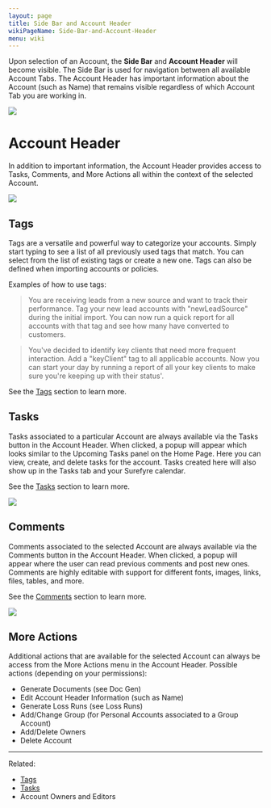 ```yaml
---
layout: page
title: Side Bar and Account Header
wikiPageName: Side-Bar-and-Account-Header
menu: wiki
---
```


Upon selection of an Account, the **Side Bar** and **Account Header** will become visible. The Side Bar is used for navigation between all available Account Tabs. The Account Header has important information about the Account (such as Name) that remains visible regardless of which Account Tab you are working in.

![](https://user-images.githubusercontent.com/31252743/32828168-37358fee-c9a3-11e7-873f-ba03fed7ff5e.png)

# Account Header
In addition to important information, the Account Header provides access to Tasks, Comments, and More Actions all within the context of the selected Account.

![](https://user-images.githubusercontent.com/31252743/32995979-58fb9808-cd31-11e7-8e53-c68d3d960927.png)

## Tags
Tags are a versatile and powerful way to categorize your accounts. Simply start typing to see a list of all previously used tags that match. You can select from the list of existing tags or create a new one. Tags can also be defined when importing accounts or policies.

Examples of how to use tags:
> You are receiving leads from a new source and want to track their performance. Tag your new lead accounts with "newLeadSource" during the initial import. You can now run a quick report for all accounts with that tag and see how many have converted to customers.

> You've decided to identify key clients that need more frequent interaction. Add a "keyClient" tag to all applicable accounts. Now you can start your day by running a report of all your key clients to make sure you're keeping up with their status'. 

See the [Tags](https://github.com/surefyresystems/Surefyre-Systems/wiki/Tags) section to learn more.

## Tasks
Tasks associated to a particular Account are always available via the Tasks button in the Account Header. When clicked, a popup will appear which looks similar to the Upcoming Tasks panel on the Home Page. Here you can view, create, and delete tasks for the account. Tasks created here will also show up in the Tasks tab and your Surefyre calendar.  

See the [Tasks](https://github.com/surefyresystems/Surefyre-Systems/wiki/Tasks) section to learn more.

![](https://user-images.githubusercontent.com/31252743/35487335-389675b2-042f-11e8-816b-d230c0cefc5a.png)  

## Comments
Comments associated to the selected Account are always available via the Comments button in the Account Header. When clicked, a popup will appear where the user can read previous comments and post new ones. Comments are highly editable with support for different fonts, images, links, files, tables, and more.

See the [Comments](https://github.com/surefyresystems/Surefyre-Systems/wiki/Comments) section to learn more.  

![](https://user-images.githubusercontent.com/31252743/35487336-38aa528a-042f-11e8-84df-d4068294dbc8.png)  

## More Actions
Additional actions that are available for the selected Account can always be access from the More Actions menu in the Account Header. Possible actions (depending on your permissions):
* Generate Documents (see Doc Gen)
* Edit Account Header Information (such as Name)
* Generate Loss Runs (see Loss Runs)
* Add/Change Group (for Personal Accounts associated to a Group Account)
* Add/Delete Owners
* Delete Account 

***

Related:
* [Tags](https://github.com/surefyresystems/Surefyre-Systems/wiki/Tags)
* [Tasks](https://github.com/surefyresystems/Surefyre-Systems/wiki/Tasks)
* Account Owners and Editors
